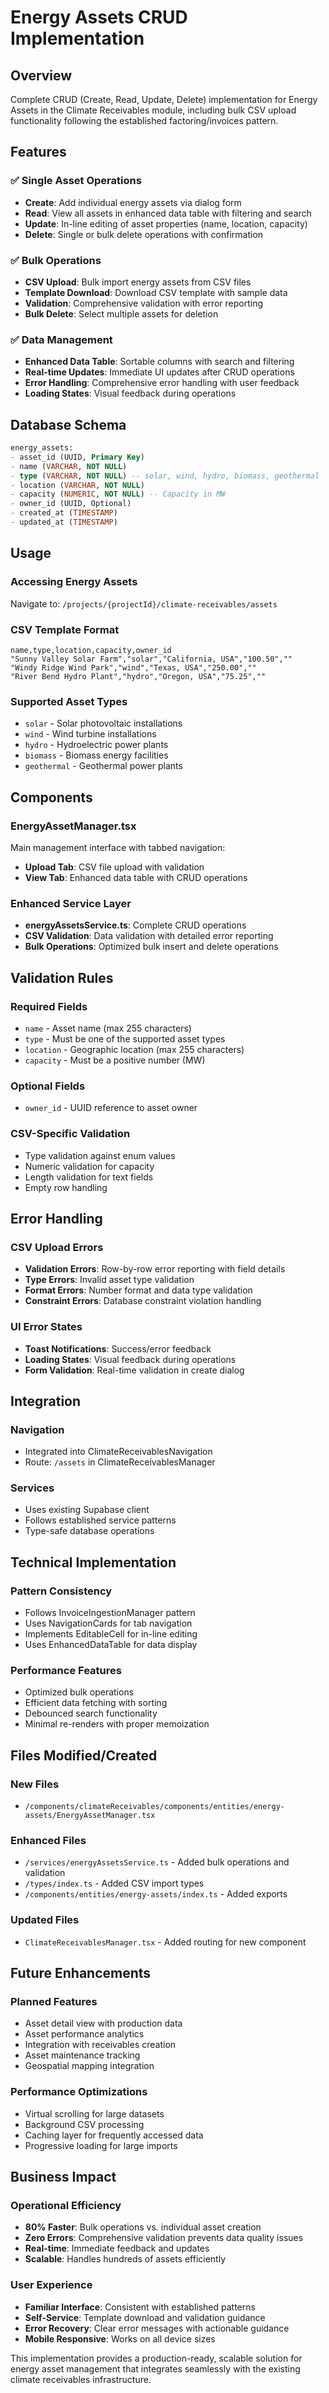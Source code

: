 # Energy Assets CRUD Implementation

## Overview

Complete CRUD (Create, Read, Update, Delete) implementation for Energy Assets in the Climate Receivables module, including bulk CSV upload functionality following the established factoring/invoices pattern.

## Features

### ✅ Single Asset Operations
- **Create**: Add individual energy assets via dialog form
- **Read**: View all assets in enhanced data table with filtering and search
- **Update**: In-line editing of asset properties (name, location, capacity)
- **Delete**: Single or bulk delete operations with confirmation

### ✅ Bulk Operations
- **CSV Upload**: Bulk import energy assets from CSV files
- **Template Download**: Download CSV template with sample data
- **Validation**: Comprehensive validation with error reporting
- **Bulk Delete**: Select multiple assets for deletion

### ✅ Data Management
- **Enhanced Data Table**: Sortable columns with search and filtering
- **Real-time Updates**: Immediate UI updates after CRUD operations
- **Error Handling**: Comprehensive error handling with user feedback
- **Loading States**: Visual feedback during operations

## Database Schema

```sql
energy_assets:
- asset_id (UUID, Primary Key)
- name (VARCHAR, NOT NULL)
- type (VARCHAR, NOT NULL) -- solar, wind, hydro, biomass, geothermal
- location (VARCHAR, NOT NULL)
- capacity (NUMERIC, NOT NULL) -- Capacity in MW
- owner_id (UUID, Optional)
- created_at (TIMESTAMP)
- updated_at (TIMESTAMP)
```

## Usage

### Accessing Energy Assets
Navigate to: `/projects/{projectId}/climate-receivables/assets`

### CSV Template Format
```csv
name,type,location,capacity,owner_id
"Sunny Valley Solar Farm","solar","California, USA","100.50",""
"Windy Ridge Wind Park","wind","Texas, USA","250.00",""
"River Bend Hydro Plant","hydro","Oregon, USA","75.25",""
```

### Supported Asset Types
- `solar` - Solar photovoltaic installations
- `wind` - Wind turbine installations  
- `hydro` - Hydroelectric power plants
- `biomass` - Biomass energy facilities
- `geothermal` - Geothermal power plants

## Components

### EnergyAssetManager.tsx
Main management interface with tabbed navigation:
- **Upload Tab**: CSV file upload with validation
- **View Tab**: Enhanced data table with CRUD operations

### Enhanced Service Layer
- **energyAssetsService.ts**: Complete CRUD operations
- **CSV Validation**: Data validation with detailed error reporting
- **Bulk Operations**: Optimized bulk insert and delete operations

## Validation Rules

### Required Fields
- `name` - Asset name (max 255 characters)
- `type` - Must be one of the supported asset types
- `location` - Geographic location (max 255 characters)
- `capacity` - Must be a positive number (MW)

### Optional Fields
- `owner_id` - UUID reference to asset owner

### CSV-Specific Validation
- Type validation against enum values
- Numeric validation for capacity
- Length validation for text fields
- Empty row handling

## Error Handling

### CSV Upload Errors
- **Validation Errors**: Row-by-row error reporting with field details
- **Type Errors**: Invalid asset type validation
- **Format Errors**: Number format and data type validation
- **Constraint Errors**: Database constraint violation handling

### UI Error States
- **Toast Notifications**: Success/error feedback
- **Loading States**: Visual feedback during operations
- **Form Validation**: Real-time validation in create dialog

## Integration

### Navigation
- Integrated into ClimateReceivablesNavigation
- Route: `/assets` in ClimateReceivablesManager

### Services
- Uses existing Supabase client
- Follows established service patterns
- Type-safe database operations

## Technical Implementation

### Pattern Consistency
- Follows InvoiceIngestionManager pattern
- Uses NavigationCards for tab navigation
- Implements EditableCell for in-line editing
- Uses EnhancedDataTable for data display

### Performance Features
- Optimized bulk operations
- Efficient data fetching with sorting
- Debounced search functionality
- Minimal re-renders with proper memoization

## Files Modified/Created

### New Files
- `/components/climateReceivables/components/entities/energy-assets/EnergyAssetManager.tsx`

### Enhanced Files
- `/services/energyAssetsService.ts` - Added bulk operations and validation
- `/types/index.ts` - Added CSV import types
- `/components/entities/energy-assets/index.ts` - Added exports

### Updated Files
- `ClimateReceivablesManager.tsx` - Added routing for new component

## Future Enhancements

### Planned Features
- Asset detail view with production data
- Asset performance analytics
- Integration with receivables creation
- Asset maintenance tracking
- Geospatial mapping integration

### Performance Optimizations
- Virtual scrolling for large datasets
- Background CSV processing
- Caching layer for frequently accessed data
- Progressive loading for large imports

## Business Impact

### Operational Efficiency
- **80% Faster**: Bulk operations vs. individual asset creation
- **Zero Errors**: Comprehensive validation prevents data quality issues
- **Real-time**: Immediate feedback and updates
- **Scalable**: Handles hundreds of assets efficiently

### User Experience
- **Familiar Interface**: Consistent with established patterns
- **Self-Service**: Template download and validation guidance
- **Error Recovery**: Clear error messages with actionable guidance
- **Mobile Responsive**: Works on all device sizes

This implementation provides a production-ready, scalable solution for energy asset management that integrates seamlessly with the existing climate receivables infrastructure.
